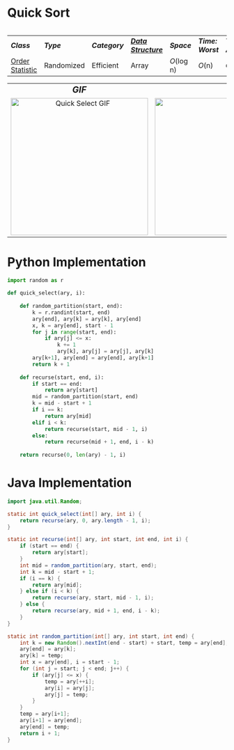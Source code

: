 # Quick Sort
<table>
    <tr>
        <table>
            <tr>
                <td><strong><i>Class</i></strong></td>
                <td><strong><i>Type</i></strong></td>
                <td><strong><i>Category</i></strong></td>
                <td><strong><i><a href="/DataStructures/">Data Structure</a></i></strong></td>
                <td><strong><i>Space</i></strong></td>
                <td><strong><i>Time: Worst</i></strong></td>
                <td><strong><i>Time: Average</i></strong></td>
            </tr>
            <tr>
                <td><a href="/OrderStatistic/">Order Statistic</a></td>
                <td>Randomized</td>
                <td>Efficient</td>
                <td>Array</td>
                <td><i>O</i>(log n)</td>
                <td><i>O</i>(n)</td>
                <td><i>O</i>(n)</td>
            </tr>
        </table>
    </tr>
    <tr>
        <table>
            <tr style="text-align: center; font-size:20px;">
                <td><strong><i>GIF</i></strong></td>
                <td><strong><i>Video</i></strong></td>
            </tr>
            <tr>
                <td style="text-align: center;"><img src="QuickSelect.gif" alt="Quick Select GIF" style="width: auto; height: 315px;"/></td>
                <td style="text-align: center;"><a href="https://youtu.be/TlJhgPWM_Kc"><img src="http://img.youtube.com/vi/TlJhgPWM_Kc/0.jpg" alt="Quick Select Video" width="560" height="315"/></a></td>
            </tr>
        </table>
    </tr>
</table>

# Python Implementation
``` python
import random as r

def quick_select(ary, i): 
    
    def random_partition(start, end):
        k = r.randint(start, end)
        ary[end], ary[k] = ary[k], ary[end]
        x, k = ary[end], start - 1
        for j in range(start, end):
            if ary[j] <= x:
                k += 1
                ary[k], ary[j] = ary[j], ary[k]
        ary[k+1], ary[end] = ary[end], ary[k+1]
        return k + 1
    
    def recurse(start, end, i):
        if start == end:
            return ary[start]
        mid = random_partition(start, end)
        k = mid - start + 1
        if i == k:
            return ary[mid]
        elif i < k:
            return recurse(start, mid - 1, i)
        else:
            return recurse(mid + 1, end, i - k)
    
    return recurse(0, len(ary) - 1, i)
```

# Java Implementation
``` java
import java.util.Random;

static int quick_select(int[] ary, int i) {
    return recurse(ary, 0, ary.length - 1, i);
}

static int recurse(int[] ary, int start, int end, int i) {
    if (start == end) {
        return ary[start];
    }
    int mid = random_partition(ary, start, end);
    int k = mid - start + 1;
    if (i == k) {
        return ary[mid];
    } else if (i < k) {
        return recurse(ary, start, mid - 1, i);
    } else {
        return recurse(ary, mid + 1, end, i - k);
    }
}

static int random_partition(int[] ary, int start, int end) {
    int k = new Random().nextInt(end - start) + start, temp = ary[end];
    ary[end] = ary[k];
    ary[k] = temp;
    int x = ary[end], i = start - 1;
    for (int j = start; j < end; j++) {
        if (ary[j] <= x) {
            temp = ary[++i];
            ary[i] = ary[j];
            ary[j] = temp;
        }
    }
    temp = ary[i+1];
    ary[i+1] = ary[end];
    ary[end] = temp;
    return i + 1;
}
```